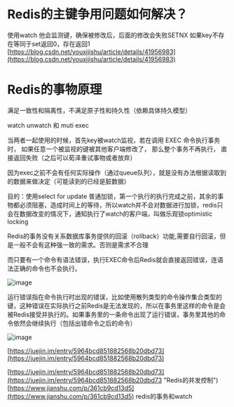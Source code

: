 # Redis的主键争用问题如何解决？

使用watch 他会监测键，确保被修改后，后面的修改会失败SETNX 如果key不存在等同于set返回0，存在返回1  
[https://blog.csdn.net/youxijishu/article/details/41956983](https://blog.csdn.net/youxijishu/article/details/41956983)

# Redis的事物原理

满足一致性和隔离性，不满足原子性和持久性（依赖具体持久模型）

watch unwatch 和 muti exec

当两者一起使用的时候，首先key被watch监视，若在调用 EXEC 命令执行事务时， 如果任意一个被监视的键被其他客户端修改了， 那么整个事务不再执行， 直接返回失败（之后可以荀泽重试事物或者放弃）

因为exec之前不会有任何实际操作（通过queue队列），就是没有办法根据读取到的数据来做决定（可能读到的已经是脏数据）

目的：使用select for update 普通加锁，第一个执行的执行完成之前，其余的事物都必须阻塞，造成时间上的等待，所以watch并不会对数据进行加锁，redis只会在数据改变的情况下，通知执行了watch的客户端，叫做乐观锁optimistic locking

Redis的事务没有关系数据库事务提供的回滚（rollback）功能,需要自行回滚，但是一般不会有这种强一致的需求。否则是需求不合理

而只要有一个命令有语法错误，执行EXEC命令后Redis就会直接返回错误，连语法正确的命令也不会执行。

![image](http://static.lovedata.net/jpg/2018/5/18/e58f5d71439a34699548842b85c9d413.jpg)

运行错误指在命令执行时出现的错误，比如使用散列类型的命令操作集合类型的键，这种错误在实际执行之前Redis是无法发现的，所以在事务里这样的命令是会被Redis接受并执行的。如果事务里的一条命令出现了运行错误，事务里其他的命令依然会继续执行（包括出错命令之后的命令）

![image](http://static.lovedata.net/jpg/2018/5/18/6971ad099e1afbb9f65823c9749bc90b.jpg)

[https://juejin.im/entry/5964bcd851882568b20dbd73](https://juejin.im/entry/5964bcd851882568b20dbd73)

[https://juejin.im/entry/5964bcd851882568b20dbd73](https://juejin.im/entry/5964bcd851882568b20dbd73 "Redis的并发控制")  
[https://www.jianshu.com/p/361cb9cd13d5](https://www.jianshu.com/p/361cb9cd13d5)   redis的事务和watch



